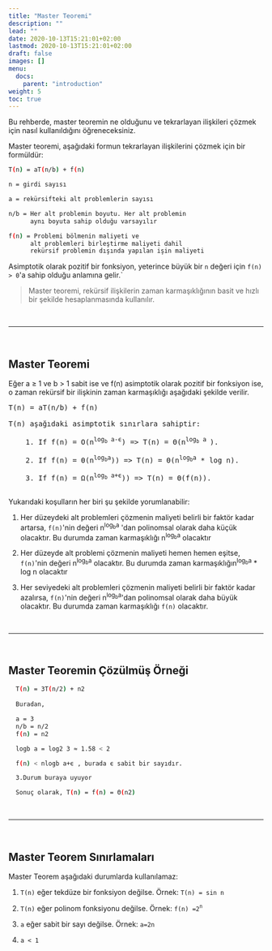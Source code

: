 ```yaml
---
title: "Master Teoremi"
description: ""
lead: ""
date: 2020-10-13T15:21:01+02:00
lastmod: 2020-10-13T15:21:01+02:00
draft: false
images: []
menu:
  docs:
    parent: "introduction"
weight: 5
toc: true
---
```


Bu rehberde, master teoremin ne olduğunu ve tekrarlayan 
ilişkileri çözmek için nasıl kullanıldığını öğreneceksiniz.

Master teoremi, aşağıdaki formun tekrarlayan ilişkilerini çözmek için bir formüldür:

```bash
T(n) = aT(n/b) + f(n)

n = girdi sayısı

a = rekürsifteki alt problemlerin sayısı

n/b = Her alt problemin boyutu. Her alt problemin 
      aynı boyuta sahip olduğu varsayılır

f(n) = Problemi bölmenin maliyeti ve
      alt problemleri birleştirme maliyeti dahil
      rekürsif problemin dışında yapılan işin maliyeti
```

Asimptotik olarak pozitif bir fonksiyon, yeterince büyük bir `n` değeri için `f(n) > 0`'a sahip olduğu anlamına gelir.`

> Master teoremi, rekürsif ilişkilerin zaman karmaşıklığının basit ve hızlı bir şekilde hesaplanmasında kullanılır.

&nbsp;
<hr>
&nbsp;

## Master Teoremi

Eğer a ≥ 1 ve b > 1 sabit ise ve f(n) asimptotik olarak pozitif bir fonksiyon ise, o zaman  rekürsif bir ilişkinin zaman karmaşıklığı aşağıdaki şekilde verilir.

<pre>
T(n) = aT(n/b) + f(n)

T(n) aşağıdaki asimptotik sınırlara sahiptir:

    1. If f(n) = O(n<sup>log<sub>b</sub> a-ϵ</sup>) => T(n) = Θ(n<sup>log<sub>b</sub> a </sup>).  

    2. If f(n) = Θ(n<sup>log<sub>b</sub>a</sup>)) => T(n) = Θ(n<sup>log<sub>b</sub>a</sup> * log n).

    3. If f(n) = Ω(n<sup>log<sub>b</sub> a+ϵ</sup>)) => T(n) = Θ(f(n)).

</pre>

Yukarıdaki koşulların her biri şu şekilde yorumlanabilir:

1. Her düzeydeki alt problemleri çözmenin maliyeti belirli bir faktör kadar artarsa, `f(n)`'nin değeri n<sup>log<sub>b</sub>a</sup> 'dan polinomsal olarak daha küçük olacaktır. Bu durumda zaman karmaşıklığı n<sup>log<sub>b</sub>a</sup> olacaktır

2. Her düzeyde alt problemi çözmenin maliyeti hemen hemen eşitse, `f(n)`'nin değeri n<sup>log<sub>b</sub>a</sup> olacaktır. Bu durumda zaman karmaşıklığın<sup>log<sub>b</sub>a</sup> * log n olacaktır

3. Her seviyedeki alt problemleri çözmenin maliyeti belirli bir faktör kadar azalırsa, `f(n)`'nin değeri n<sup>log<sub>b</sub>a</sup>'dan polinomsal olarak daha büyük olacaktır. Bu durumda zaman karmaşıklığı `f(n)` olacaktır.

&nbsp;
<hr>
&nbsp;

## Master Teoremin Çözülmüş Örneği

```bash
  T(n) = 3T(n/2) + n2
  
  Buradan,

  a = 3
  n/b = n/2
  f(n) = n2

  logb a = log2 3 ≈ 1.58 < 2

  f(n) < nlogb a+ϵ , burada ϵ sabit bir sayıdır.

  3.Durum buraya uyuyor

  Sonuç olarak, T(n) = f(n) = Θ(n2) 

```

&nbsp;
<hr>
&nbsp;

## Master Teorem Sınırlamaları

Master Teorem aşağıdaki durumlarda kullanılamaz:

1. `T(n)` eğer tekdüze bir fonksiyon  değilse. Örnek: `T(n) = sin n`

2. `T(n)` eğer polinom fonksiyonu  değilse. Örnek: `f(n) =2`<sup>`n`</sup>

3. `a` eğer sabit bir sayı  değilse. Örnek: `a=2n`

4. `a < 1`

